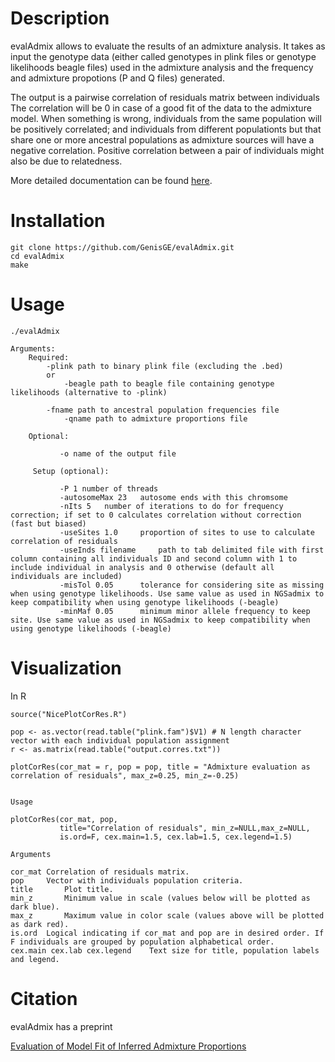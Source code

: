 # Description

evalAdmix allows to evaluate the results of an admixture analysis. It takes as input the genotype data 
(either called genotypes in plink files or genotype likelihoods beagle files) used in the admixture analysis and the frequency  
and admixture propotions (P and Q files) generated.

The output is a pairwise correlation of residuals matrix between individuals The correlation will be 0 in case of a good fit of 
the data to the admixture model. When something is wrong, individuals from the same population will be positively correlated; and 
individuals from different populationts but that share one or more ancestral populations as admixture sources will have a 
negative correlation. Positive correlation between a pair of individuals might also be due to relatedness.

More detailed documentation can be found [here](http://www.popgen.dk/software/index.php/EvalAdmix).

# Installation

```
git clone https://github.com/GenisGE/evalAdmix.git
cd evalAdmix
make
```

# Usage

```
./evalAdmix
```

```
Arguments:
	Required:
		-plink path to binary plink file (excluding the .bed)
		or
	      	-beagle path to beagle file containing genotype likelihoods (alternative to -plink)
		
		-fname path to ancestral population frequencies file
	       	-qname path to admixture proportions file
		
	Optional:       
	
	       -o name of the output file
	       
	 Setup (optional):
	 
	       -P 1 number of threads
	       -autosomeMax 23	 autosome ends with this chromsome
	       -nIts 5	 number of iterations to do for frequency correction; if set to 0 calculates correlation without correction (fast but biased)
	       -useSites 1.0	 proportion of sites to use to calculate correlation of residuals
	       -useInds filename     path to tab delimited file with first column containing all individuals ID and second column with 1 to include individual in analysis and 0 otherwise (default all individuals are included)
	       -misTol 0.05 	 tolerance for considering site as missing when using genotype likelihoods. Use same value as used in NGSadmix to keep compatibility when using genotype likelihoods (-beagle)
	       -minMaf 0.05 	 minimum minor allele frequency to keep site. Use same value as used in NGSadmix to keep compatibility when using genotype likelihoods (-beagle)
```

# Visualization

In R

```
source("NicePlotCorRes.R")

pop <- as.vector(read.table("plink.fam")$V1) # N length character vector with each individual population assignment
r <- as.matrix(read.table("output.corres.txt"))

plotCorRes(cor_mat = r, pop = pop, title = "Admixture evaluation as correlation of residuals", max_z=0.25, min_z=-0.25)


Usage

plotCorRes(cor_mat, pop, 
           title="Correlation of residuals", min_z=NULL,max_z=NULL, 
           is.ord=F, cex.main=1.5, cex.lab=1.5, cex.legend=1.5)

Arguments

cor_mat	Correlation of residuals matrix.
pop		Vector with individuals population criteria.
title		Plot title.
min_z		Minimum value in scale (values below will be plotted as dark blue).
max_z		Maximum value in color scale (values above will be plotted as dark red).
is.ord	Logical indicating if cor_mat and pop are in desired order. If F individuals are grouped by population alphabetical order.
cex.main cex.lab cex.legend	   Text size for title, population labels and legend.

```


# Citation

evalAdmix has a preprint

[Evaluation of Model Fit of Inferred Admixture Proportions](https://doi.org/10.1101/708883)
